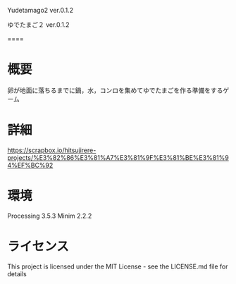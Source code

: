 Yudetamago2 ver.0.1.2

ゆでたまご２ ver.0.1.2

====

# 概要
卵が地面に落ちるまでに鍋，水，コンロを集めてゆでたまごを作る準備をするゲーム

# 詳細
https://scrapbox.io/hitsujirere-projects/%E3%82%86%E3%81%A7%E3%81%9F%E3%81%BE%E3%81%94%EF%BC%92

# 環境
Processing 3.5.3
Minim 2.2.2

# ライセンス
This project is licensed under the MIT License - see the LICENSE.md file for details
